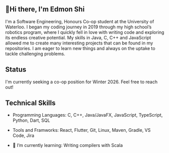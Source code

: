 ## 👋Hi there, I'm Edmon Shi 
I'm a Software Engineering, Honours Co-op student at the University of Waterloo. I began my coding journey in 2019 through my high school’s robotics program, where I quickly fell in love with writing code and exploring its endless creative potential.
My skills in Java, C, C++ and JavaScript allowed me to create many interesting projects that can be found in my repositories. I am eager to learn new things and always on the uptake to tackle challenging problems.

## Status
I'm currently seeking a co-op position for Winter 2026. Feel free to reach out!

## Technical Skills
- Programming Languages: C, C++, Java/JavaFX, JavaScript, TypeScript, Python, Dart, SQL
- Tools and Framworks: React, Flutter, Git, Linux, Maven, Gradle, VS Code, Jira

- 🌱 I’m currently learning: Writing compilers with Scala
<!--
**edmonshi/edmonshi** is a ✨ _special_ ✨ repository because its `README.md` (this file) appears on your GitHub profile.

Here are some ideas to get you started:

- 🔭 I’m currently working on ...

- 👯 I’m looking to collaborate on ...
- 🤔 I’m looking for help with ...
- 💬 Ask me about ...
- 📫 How to reach me: ...
- 😄 Pronouns: ...
- ⚡ Fun fact: ...
-->
